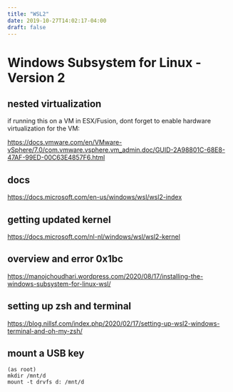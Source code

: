 ```yaml
---
title: "WSL2"
date: 2019-10-27T14:02:17-04:00
draft: false
---
```


# Windows Subsystem for Linux - Version 2

## nested virtualization

if running this on a VM in ESX/Fusion, dont forget to enable hardware virtualization for the VM:

https://docs.vmware.com/en/VMware-vSphere/7.0/com.vmware.vsphere.vm_admin.doc/GUID-2A98801C-68E8-47AF-99ED-00C63E4857F6.html

## docs

https://docs.microsoft.com/en-us/windows/wsl/wsl2-index

## getting updated kernel

https://docs.microsoft.com/nl-nl/windows/wsl/wsl2-kernel

## overview and error 0x1bc

https://manojchoudhari.wordpress.com/2020/08/17/installing-the-windows-subsystem-for-linux-wsl/

## setting up zsh and terminal

https://blog.nillsf.com/index.php/2020/02/17/setting-up-wsl2-windows-terminal-and-oh-my-zsh/

## mount a USB key 

```
(as root)
mkdir /mnt/d
mount -t drvfs d: /mnt/d

```